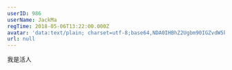 ```yaml
---
userID: 986
userName: JackMa
regTime: 2018-05-06T13:22:00.000Z
avatar: 'data:text/plain; charset=utf-8;base64,NDA0IHBhZ2Ugbm90IGZvdW5kCg=='
url: null
---
```


我是活人
